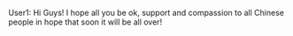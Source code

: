 User1: Hi Guys! I hope all you be ok, support and compassion to all Chinese people in hope that soon it will be all over! 
